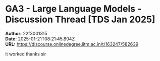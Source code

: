 # GA3 - Large Language Models - Discussion Thread [TDS Jan 2025]

**Author:** 22f3001315  
**Date:** 2025-01-21T08:21:45.804Z  
**URL:** https://discourse.onlinedegree.iitm.ac.in/t/163247/582639

it worked thanks sir
